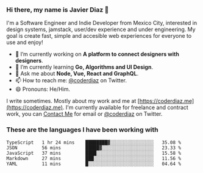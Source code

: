 ### Hi there, my name is Javier Diaz 👋
I'm a Software Engineer and Indie Developer from Mexico City, interested in design systems, jamstack, user/dev experience and under engineering. My goal is create fast, simple and accesible web experiences for everyone to use and enjoy!

<!--
**coderdiaz/coderdiaz** is a ✨ _special_ ✨ repository because its `README.md` (this file) appears on your GitHub profile.

Here are some ideas to get you started:

- 🔭 I’m currently working on ...
- 🌱 I’m currently learning ...
- 👯 I’m looking to collaborate on ...
- 🤔 I’m looking for help with ...
- 💬 Ask me about ...
- 📫 How to reach me: ...
- 😄 Pronouns: ...
- ⚡ Fun fact: ...
-->

- 🔭 I’m currently working on **A platform to connect designers with designers**.
- 🌱 I’m currently learning **Go, Algorithms and UI Design**.
- 💬 Ask me about **Node, Vue, React and GraphQL**.
- 📫 How to reach me: [@coderdiaz](https://twitter.com/coderdiaz) on Twitter.
- 😄 Pronouns: He/Him.

I write sometimes. Mostly about my work and me at [https://coderdiaz.me](https://coderdiaz.me). I'm currently available for freelance and contract work, you can [Contact Me](mailto:hey@coderdiaz.me) for email or [@coderdiaz](https://twitter.com/coderdiaz) on Twitter.

### These are the languages I have been working with
<!--START_SECTION:waka-->
```text
TypeScript   1 hr 24 mins    ████████▓░░░░░░░░░░░░░░░░   35.08 % 
JSON         56 mins         █████▓░░░░░░░░░░░░░░░░░░░   23.33 % 
JavaScript   37 mins         ████░░░░░░░░░░░░░░░░░░░░░   15.58 % 
Markdown     27 mins         ███░░░░░░░░░░░░░░░░░░░░░░   11.56 % 
YAML         11 mins         █░░░░░░░░░░░░░░░░░░░░░░░░   04.64 % 
```
<!--END_SECTION:waka-->